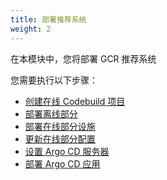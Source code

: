 ```yaml
---
title: 部署推荐系统
weight: 2
---
```


在本模块中，您将部署 GCR 推荐系统

您需要执行以下步骤：

- [创建在线 Codebuild 项目](./create-online-ci/)
- [部署离线部分](./deploy-offline/)
- [部署在线部分设施](./create-infra)
- [更新在线部分配置](./update-online-config)
- [设置 Argo CD 服务器](./argocd-server)
- [部署 Argo CD 应用](./create-argocd-app)